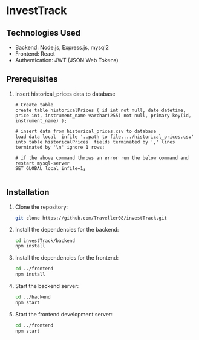# InvestTrack

## Technologies Used

- Backend: Node.js, Express.js, mysql2
- Frontend: React
- Authentication: JWT (JSON Web Tokens)

## Prerequisites
1. Insert historical_prices data to database
   ```
   # Create table
   create table historicalPrices ( id int not null, date datetime, price int, instrument_name varchar(255) not null, primary key(id, instrument_name) );
   
   # insert data from historical_prices.csv to database
   load data local  infile '..path to file..../historical_prices.csv' into table historicalPrices  fields terminated by ',' lines terminated by '\n' ignore 1 rows;
   
   # if the above command throws an error run the below command and restart mysql-server
   SET GLOBAL local_infile=1;


## Installation

1. Clone the repository:
   ```bash
   git clone https://github.com/Traveller08/investTrack.git
   
2. Install the dependencies for the backend:
   ```bash
   cd investTrack/backend
   npm install
   
3. Install the dependencies for the frontend:
   ```bash
   cd ../frontend
   npm install
   
4. Start the backend server:
   ```bash
   cd ../backend
   npm start

6. Start the frontend development server:
   ```bash
   cd ../frontend
   npm start


   
   

